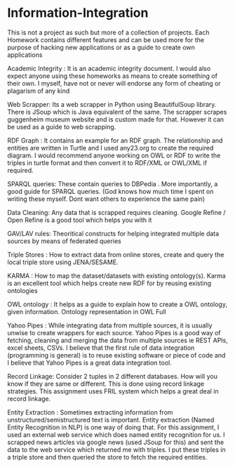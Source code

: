 # Information-Integration

This is not a project as such but more of a collection of projects. Each Homework contains different features and can be used more for the purpose of hacking new applications or as a guide to create own applications

Academic Integrity : It is an academic integrity document. I would also expect anyone using these homeworks as means to create something of their own. I myself, have not or never will endorse any form of cheating or plagarism of any kind

Web Scrapper: Its a web scrapper in Python using BeautifulSoup library. There is JSoup which is Java equivalent of the same. The scrapper scrapes guggenheim museum website and is custom made for that. However it can be used as a guide to web scrapping.

RDF Graph : It contains an example for an RDF graph. The relationship and entities are written in Turtle and I used any23.org to create the required diagram. I would recommend anyone working on OWL or RDF to write the triples in turtle format and then convert it to RDF/XML or OWL/XML if required.

SPARQL queries: These contain queries to DBPedia . More importantly, a good guide for SPARQL queries. (God knows how much time I spent on writing these myself. Dont want others to experience the same pain)

Data Cleaning: Any data that is scrapped requires cleaning. Google Refine / Open Refine is a good tool which helps you with it

GAV/LAV rules: Theoritical constructs for helping integrated multiple data sources by means of federated queries

Triple Stores : How to extract data from online stores, create and query the local triple store using JENA/SESAME.

KARMA : How to map the dataset/datasets with existing ontology(s). Karma is an excellent tool which helps create new RDF for by reusing existing ontologies

OWL ontology : It helps as a guide to explain how to create a OWL ontology, given information. Ontology representation in OWL Full

Yahoo Pipes : While integrating data from multiple sources, it is usually unwise to create wrappers for each source. Yahoo Pipes is a good way of fetching, cleaning and merging the data from multiple sources ie REST APIs, excel sheets, CSVs. I believe that the first rule of data integration (programming is general) is to reuse existing software or piece of code and I believe that Yahoo Pipes is a great data integration tool.

Record Linkage: Consider 2 tuples in 2 different databases. How will you know if they are same or different. This is done using record linkage strategies. This assignment uses FRIL system which helps a great deal in record linkage.

Entity Extraction : Sometimes extracting information from unstructured/semistructured text is important. Entity extraction (Named Entity Recognition in NLP) is one way of doing that. For this assignment, I used an external web service which does named entity recognition for us. I scrapped news articles via google news (used JSoup for this) and sent the data to the web service which returned me with triples. I put these triples in a triple store and then queried the store to fetch the required entities.
